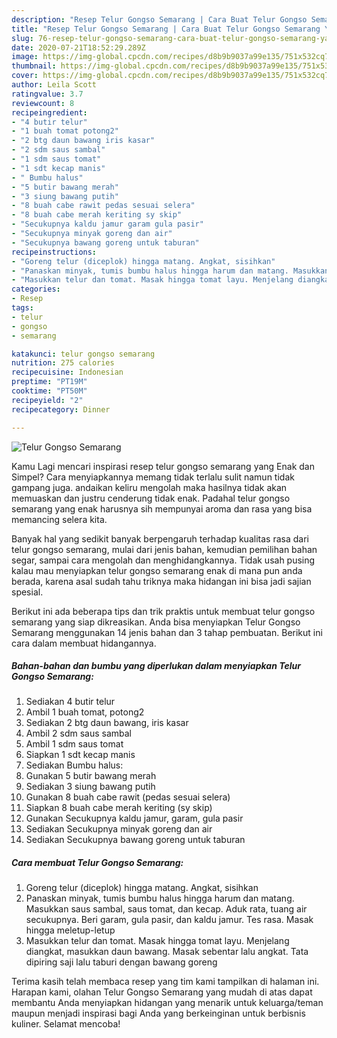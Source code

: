 ```yaml
---
description: "Resep Telur Gongso Semarang | Cara Buat Telur Gongso Semarang Yang Enak Dan Lezat"
title: "Resep Telur Gongso Semarang | Cara Buat Telur Gongso Semarang Yang Enak Dan Lezat"
slug: 76-resep-telur-gongso-semarang-cara-buat-telur-gongso-semarang-yang-enak-dan-lezat
date: 2020-07-21T18:52:29.289Z
image: https://img-global.cpcdn.com/recipes/d8b9b9037a99e135/751x532cq70/telur-gongso-semarang-foto-resep-utama.jpg
thumbnail: https://img-global.cpcdn.com/recipes/d8b9b9037a99e135/751x532cq70/telur-gongso-semarang-foto-resep-utama.jpg
cover: https://img-global.cpcdn.com/recipes/d8b9b9037a99e135/751x532cq70/telur-gongso-semarang-foto-resep-utama.jpg
author: Leila Scott
ratingvalue: 3.7
reviewcount: 8
recipeingredient:
- "4 butir telur"
- "1 buah tomat potong2"
- "2 btg daun bawang iris kasar"
- "2 sdm saus sambal"
- "1 sdm saus tomat"
- "1 sdt kecap manis"
- " Bumbu halus"
- "5 butir bawang merah"
- "3 siung bawang putih"
- "8 buah cabe rawit pedas sesuai selera"
- "8 buah cabe merah keriting sy skip"
- "Secukupnya kaldu jamur garam gula pasir"
- "Secukupnya minyak goreng dan air"
- "Secukupnya bawang goreng untuk taburan"
recipeinstructions:
- "Goreng telur (diceplok) hingga matang. Angkat, sisihkan"
- "Panaskan minyak, tumis bumbu halus hingga harum dan matang. Masukkan saus sambal, saus tomat, dan kecap. Aduk rata, tuang air secukupnya. Beri garam, gula pasir, dan kaldu jamur. Tes rasa. Masak hingga meletup-letup"
- "Masukkan telur dan tomat. Masak hingga tomat layu. Menjelang diangkat, masukkan daun bawang. Masak sebentar lalu angkat. Tata dipiring saji lalu taburi dengan bawang goreng"
categories:
- Resep
tags:
- telur
- gongso
- semarang

katakunci: telur gongso semarang 
nutrition: 275 calories
recipecuisine: Indonesian
preptime: "PT19M"
cooktime: "PT50M"
recipeyield: "2"
recipecategory: Dinner

---
```



![Telur Gongso Semarang](https://img-global.cpcdn.com/recipes/d8b9b9037a99e135/751x532cq70/telur-gongso-semarang-foto-resep-utama.jpg)

Kamu Lagi mencari inspirasi resep telur gongso semarang yang Enak dan Simpel? Cara menyiapkannya memang tidak terlalu sulit namun tidak gampang juga. andaikan keliru mengolah maka hasilnya tidak akan memuaskan dan justru cenderung tidak enak. Padahal telur gongso semarang yang enak harusnya sih mempunyai aroma dan rasa yang bisa memancing selera kita.

Banyak hal yang sedikit banyak berpengaruh terhadap kualitas rasa dari telur gongso semarang, mulai dari jenis bahan, kemudian pemilihan bahan segar, sampai cara mengolah dan menghidangkannya. Tidak usah pusing kalau mau menyiapkan telur gongso semarang enak di mana pun anda berada, karena asal sudah tahu triknya maka hidangan ini bisa jadi sajian spesial.




Berikut ini ada beberapa tips dan trik praktis untuk membuat telur gongso semarang yang siap dikreasikan. Anda bisa menyiapkan Telur Gongso Semarang menggunakan 14 jenis bahan dan 3 tahap pembuatan. Berikut ini cara dalam membuat hidangannya.

<!--inarticleads1-->

##### Bahan-bahan dan bumbu yang diperlukan dalam menyiapkan Telur Gongso Semarang:

1. Sediakan 4 butir telur
1. Ambil 1 buah tomat, potong2
1. Sediakan 2 btg daun bawang, iris kasar
1. Ambil 2 sdm saus sambal
1. Ambil 1 sdm saus tomat
1. Siapkan 1 sdt kecap manis
1. Sediakan  Bumbu halus:
1. Gunakan 5 butir bawang merah
1. Sediakan 3 siung bawang putih
1. Gunakan 8 buah cabe rawit (pedas sesuai selera)
1. Siapkan 8 buah cabe merah keriting (sy skip)
1. Gunakan Secukupnya kaldu jamur, garam, gula pasir
1. Sediakan Secukupnya minyak goreng dan air
1. Sediakan Secukupnya bawang goreng untuk taburan




<!--inarticleads2-->

##### Cara membuat Telur Gongso Semarang:

1. Goreng telur (diceplok) hingga matang. Angkat, sisihkan
1. Panaskan minyak, tumis bumbu halus hingga harum dan matang. Masukkan saus sambal, saus tomat, dan kecap. Aduk rata, tuang air secukupnya. Beri garam, gula pasir, dan kaldu jamur. Tes rasa. Masak hingga meletup-letup
1. Masukkan telur dan tomat. Masak hingga tomat layu. Menjelang diangkat, masukkan daun bawang. Masak sebentar lalu angkat. Tata dipiring saji lalu taburi dengan bawang goreng




Terima kasih telah membaca resep yang tim kami tampilkan di halaman ini. Harapan kami, olahan Telur Gongso Semarang yang mudah di atas dapat membantu Anda menyiapkan hidangan yang menarik untuk keluarga/teman maupun menjadi inspirasi bagi Anda yang berkeinginan untuk berbisnis kuliner. Selamat mencoba!
